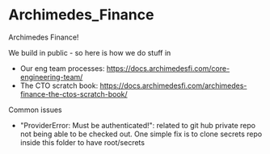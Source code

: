 # Archimedes_Finance

Archimedes Finance!

We build in public - so here is how we do stuff in

-   Our eng team processes: https://docs.archimedesfi.com/core-engineering-team/
-   The CTO scratch book: https://docs.archimedesfi.com/archimedes-finance-the-ctos-scratch-book/

Common issues

-   "ProviderError: Must be authenticated!": related to git hub private repo not being able to be checked out. One simple fix is to clone secrets repo inside this folder to have root/secrets

